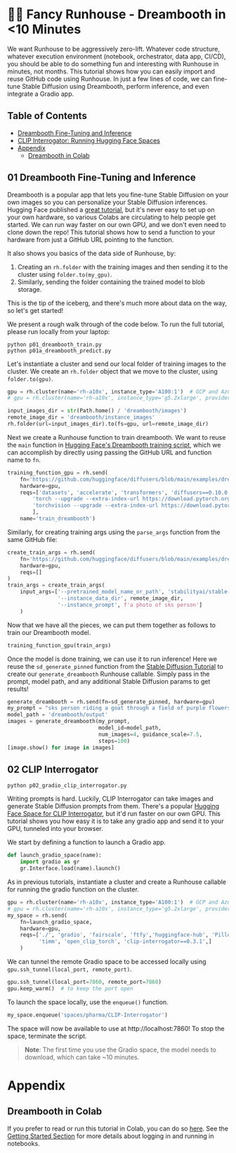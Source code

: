 # 🧑‍🎨 Fancy Runhouse - Dreambooth in <10 Minutes

We want Runhouse to be aggressively zero-lift. Whatever code
structure, whatever execution environment (notebook, 
orchestrator, data app, CI/CD), you should be able to do something fun
and interesting with Runhouse in minutes, not months. This tutorial
shows how you can easily import and reuse GitHub code using Runhouse.
In just a few lines of code, we can fine-tune Stable Diffusion using
Dreambooth, perform inference, and even integrate a Gradio app.

## Table of Contents
- [Dreambooth Fine-Tuning and Inference](#01-dreambooth-fine-tuning-and-inference)
- [CLIP Interrogator: Running Hugging Face Spaces](#02-clip-interrogator)
- [Appendix](#appendix)
    - [Dreambooth in Colab](#dreambooth-in-colab)

## 01 Dreambooth Fine-Tuning and Inference

Dreambooth is a popular app that lets you fine-tune Stable Diffusion on your
own images so you can personalize your Stable Diffusion inferences.
Hugging Face published a [great tutorial](https://huggingface.co/blog/dreambooth),
but it's never easy to set up on your own hardware, so various Colabs are circulating
to help people get started. We can run way faster on our own GPU, and we don't even 
need to clone down the repo! This tutorial shows how to send a function to your 
hardware from just a GitHub URL pointing to the function.

It also shows you basics of the data side of Runhouse, by:
1) Creating an `rh.folder` with the training images and then sending it to the
cluster using `folder.to(my_gpu)`. 
2) Similarly, sending the folder containing the trained model to blob storage.

This is the tip of the iceberg, and there's much more about data on the way, so
let's get started!

[//]: # (TODO Note colab and run instructions &#40;e.g. num images&#41; )
[//]: # (TODO add hardware instructions)

We present a rough walk through of the code below.
To run the full tutorial, please run locally from your laptop:
```commandline
python p01_dreambooth_train.py
python p01a_dreambooth_predict.py
```

Let's instantiate a cluster and send our local folder of training images to the
cluster. We create an `rh.folder` object that we move to the cluster, using
`folder.to(gpu)`.

```python
gpu = rh.cluster(name='rh-a10x', instance_type='A100:1')  # GCP and Azure
# gpu = rh.cluster(name='rh-a10x', instance_type='g5.2xlarge', provider='aws')  # AWS

input_images_dir = str(Path.home() / 'dreambooth/images')
remote_image_dir = 'dreambooth/instance_images'
rh.folder(url=input_images_dir).to(fs=gpu, url=remote_image_dir)
```

Next we create a Runhouse function to train dreambooth.
We want to reuse the `main` function in 
[Hugging Face's Dreambooth training script](https://github.com/huggingface/diffusers/blob/main/examples/dreambooth/train_dreambooth.py),
which we can accomplish by directly using passing the GitHub URL and function
name to `fn`.

```python
training_function_gpu = rh.send(
    fn='https://github.com/huggingface/diffusers/blob/main/examples/dreambooth/train_dreambooth.py:main',
    hardware=gpu,
    reqs=['datasets', 'accelerate', 'transformers', 'diffusers==0.10.0',
        'torch --upgrade --extra-index-url https://download.pytorch.org/whl/cu117',
        'torchvision --upgrade --extra-index-url https://download.pytorch.org/whl/cu117'
        ],
    name='train_dreambooth')
```

Similarly, for creating training args using the `parse_args` function from the
same GitHub file:
```python
create_train_args = rh.send(
    fn='https://github.com/huggingface/diffusers/blob/main/examples/dreambooth/train_dreambooth.py:parse_args',
    hardware=gpu,
    reqs=[]
)
train_args = create_train_args(
    input_args=['--pretrained_model_name_or_path', 'stabilityai/stable-diffusion-2-base',
                '--instance_data_dir', remote_image_dir,
                '--instance_prompt', f'a photo of sks person']
    )
```

Now that we have all the pieces, we can put them together as follows to train
our Dreambooth model.

```python
training_function_gpu(train_args)
```

Once the model is done training, we can use it to run inference! Here we reuse the
`sd_generate_pinned` function from the [Stable Diffusion Tutorial](../t01_Stable_Diffusion/)
to create our `generate_dreambooth` Runhouse callable. Simply pass in the
prompt, model path, and any additional Stable Diffusion params to get results!

```python
generate_dreambooth = rh.send(fn=sd_generate_pinned, hardware=gpu)
my_prompt = "sks person riding a goat through a field of purple flowers"
model_path = 'dreambooth/output'
images = generate_dreambooth(my_prompt,
                             model_id=model_path,
                             num_images=4, guidance_scale=7.5,
                             steps=100)
[image.show() for image in images]
```

## 02 CLIP Interrogator
```commandline
python p02_gradio_clip_interrogator.py
```

Writing prompts is hard. Luckily, CLIP Interrogator can take images and generate
Stable Diffusion prompts from them. There's a popular [Hugging Face Space for CLIP 
Interrogator](https://huggingface.co/spaces/pharma/CLIP-Interrogator), but it'd run 
faster on our own GPU. This tutorial shows you how easy it is to take any gradio app 
and send it to your GPU, tunneled into your browser.

We start by defining a function to launch a Gradio app.

```python
def launch_gradio_space(name):
    import gradio as gr
    gr.Interface.load(name).launch()
```

As in previous tutorials, instantiate a cluster and create a Runhouse callable for
running the gradio function on the cluster.

```python
gpu = rh.cluster(name='rh-a10x', instance_type='A100:1')  # GCP and Azure
# gpu = rh.cluster(name='rh-a10x', instance_type='g5.2xlarge', provider='aws')  # AWS
my_space = rh.send(
    fn=launch_gradio_space,
    hardware=gpu,
    reqs=['./', 'gradio', 'fairscale', 'ftfy','huggingface-hub', 'Pillow', 
          'timm', 'open_clip_torch', 'clip-interrogator==0.3.1',]
    )
```

We can tunnel the remote Gradio space to be accessed locally using
`gpu.ssh_tunnel(local_port, remote_port)`. 

```python
gpu.ssh_tunnel(local_port=7860, remote_port=7860)
gpu.keep_warm()  # to keep the port open
```

To launch the space locally, use the `enqueue()` function.

```python
my_space.enqueue('spaces/pharma/CLIP-Interrogator')
```

The space will now be available to use at http://localhost:7860!
To stop the space, terminate the script.

>**Note**:
The first time you use the Gradio space, the model needs to download, which can
take ~10 minutes.


# Appendix

## Dreambooth in Colab

If you prefer to read or run this tutorial in Colab, you can do so 
[here](https://colab.research.google.com/github/run-house/tutorials/blob/main/t02_Dreambooth/x01_Colab_Dreambooth.ipynb).
See the [Getting Started Section](../00_Getting_Started/README.md) for more details
about logging in and running in notebooks.